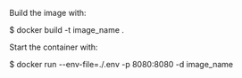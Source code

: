 

Build the image with:

   $ docker build -t image_name .

Start the container with:

   $ docker run --env-file=./.env -p 8080:8080  -d image_name


